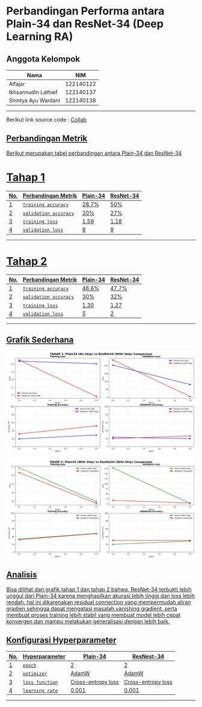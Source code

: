 # Perbandingan Performa antara Plain-34 dan ResNet-34 (Deep Learning RA)

## **Anggota Kelompok**

| **Nama**                    | **NIM**   |
| --------------------------- | --------- | 
| Alfajar                 | 122140122 |
| Ikhsannudin Lathief     | 122140137 |
| Shintya Ayu Wardani     | 122140138 | 
---

Berikut link source code : <a href="https://colab.research.google.com/drive/17uu26xLrM-hf8yF04S_icx59O8YLP-5k?usp=sharing">Collab

## **Perbandingan Metrik**

Berikut merupakan tabel perbandingan antara Plain-34 dan ResNet-34

# Tahap 1

| **No.** | **Perbandingan Metrik**         | **Plain-34**  | **ResNet-34** |
|-----|-------------------------------------|---------------|----------------|
| 1   | `training accuracy`                 |     28.7%     |   50%          |
| 2   | `validation accuracy`               |     20%       |   27%          |
| 3   | `training loss`                     |     1.59      |   1.18         |
| 4   | `validation loss`                   |     8         |   8            |
---

# Tahap 2

| **No.** | **Perbandingan Metrik**         | **Plain-34**  | **ResNet-34** |
|-----|-------------------------------------|---------------|----------------|
| 1   | `training accuracy`                 |     46.6%     |   47.7%        |
| 2   | `validation accuracy`               |     30%       |   32%          |
| 3   | `training loss`                     |     1.30      |   1.27         |
| 4   | `validation loss`                   |     5         |   2            |
---

## **Grafik Sederhana**

![Tahap 1](Tahap%201.jpg)

![Tahap 2](Tahap%202.jpg)

## **Analisis**

Bisa dilihat dari grafik tahap 1 dan tahap 2 bahwa, ResNet-34 terbukti lebih unggul dari Plain-34 karena menghasilkan akurasi lebih tinggi dan loss lebih rendah. hal ini dikarenakan residual connection yang mempermudah aliran gradien sehingga dapat mengatasi masalah vanishing gradient, serta membuat proses training lebih stabil yang membuat model lebih cepat konvergen dan mampu melakukan generalisasi dengan lebih baik.

## **Konfigurasi Hyperparameter**

| **No.** | **Hyperparameter** | **Plain-34**      | **ResNest-34**   |
|-----|------------------------|-------------------|------------------|
| 1   | `epoch`                |        2          |        2         |
| 2   | `optimizer`            |      AdamW        |      AdamW       |
| 3   | `loss function`        | Cross-entropy loss|Cross-entropy loss|
| 4   | `learning rate`        |       0.001       |      0.001       |
---
